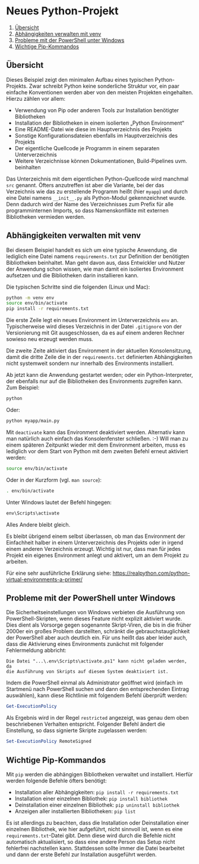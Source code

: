 Neues Python-Projekt
====================

 1. [Übersicht](#übersicht)
 1. [Abhängigkeiten verwalten mit venv](#abhängigkeiten-verwalten-mit-venv)
 1. [Probleme mit der PowerShell unter Windows](#probleme-mit-der-powershell-unter-windows)
 1. [Wichtige Pip-Kommandos](#wichtige-pip-kommandos)

Übersicht
---------

Dieses Beispiel zeigt den minimalen Aufbau eines typischen Python-Projekts.
Zwar schreibt Python keine sonderliche Struktur vor, ein paar einfache
Konventionen werden aber von den meisten Projekten eingehalten. Hierzu
zählen vor allem:

 * Verwendung von Pip oder anderen Tools zur Installation benötigter Bibliotheken
 * Installation der Bibliotheken in einem isolierten „Python Environment“
 * Eine README-Datei wie diese im Hauptverzeichnis des Projekts
 * Sonstige Konfigurationsdateien ebenfalls im Hauptverzeichnis des Projekts
 * Der eigentliche Quellcode je Programm in einem separaten Unterverzeichnis
 * Weitere Verzeichnisse können Dokumentationen, Build-Pipelines uvm. beinhalten

Das Unterzeichnis mit dem eigentlichen Python-Quellcode wird manchmal `src`
genannt. Öfters anzutreffen ist aber die Variante, bei der das Verzeichnis
wie das zu erstellende Programm heißt (hier `myapp`) und durch eine Datei
namens `__init__.py` als Python-Modul gekennzeichnet wurde. Denn dadurch
wird der Name des Verzeichnisses zum Prefix für alle programminternen Imports,
so dass Namenskonflikte mit externen Bibliotheken vermieden werden.

Abhängigkeiten verwalten mit venv
---------------------------------

Bei diesem Beispiel handelt es sich um eine typische Anwendung, die lediglich
eine Datei namens `requirements.txt` zur Definition der benötigten Bibliotheken
beinhaltet. Man geht davon aus, dass Entwickler und Nutzer der Anwendung schon
wissen, wie man damit ein isoliertes Environment aufsetzen und die Bibliotheken
darin installieren kann.

Die typischen Schritte sind die folgenden (Linux und Mac):

```sh
python -m venv env
source env/bin/activate
pip install -r requirements.txt
```

Die erste Zeile legt ein neues Environment im Unterverzeichnis `env` an.
Typischerweise wird dieses Verzeichnis in der Datei `.gitignore` von der
Versionierung mit Git ausgeschlossen, da es auf einem anderen Rechner
sowieso neu erzeugt werden muss.

Die zweite Zeite aktiviert das Environment in der aktuellen Konsolensitzung,
damit die dritte Zeile die in der `requirements.txt` definierten Abhängigkeiten
nicht systemweit sondern nur innerhalb des Environments installiert.

Ab jetzt kann die Anwendung gestartet werden; oder ein Python-Interpreter,
der ebenfalls nur auf die Bibliotheken des Environments zugreifen kann.
Zum Beispiel:

```sh
python
```

Oder:

```sh
python myapp/main.py
```

Mit `deactivate` kann das Environment deaktiviert werden. Alternativ kann
man natürlich auch einfach das Konsolenfenster schließen. :-) Will man zu
einem späteren Zeitpunkt wieder mit dem Environment arbeiten, muss es lediglich
vor dem Start von Python mit dem zweiten Befehl erneut aktiviert werden:

```sh
source env/bin/activate
```

Oder in der Kurzform (vgl. `man source`):

```sh
. env/bin/activate
```

Unter Windows lautet der Befehl hingegen:

```cmd
env\Scripts\activate
```

Alles Andere bleibt gleich.

Es bleibt übrigend einem selbst überlassen, ob man das Environment der
Einfachheit halber in einem Unterverzeichnis des Projekts oder in irgend
einem anderen Verzeichnis erzeugt. Wichtig ist nur, dass man für jedes
Projekt ein eigenes Environment anlegt und aktivert, um an dem Projekt
zu arbeiten.

Für eine sehr ausführliche Erklärung siehe:
https://realpython.com/python-virtual-environments-a-primer/

Probleme mit der PowerShell unter Windows
-----------------------------------------

Die Sicherheitseinstellungen von Windows verbieten die Ausführung von
PowerShell-Skripten, wenn dieses Feature nicht explizit aktiviert wurde.
Dies dient als Vorsorge gegen sogenannte Skript-Viren, die bis in die
früher 2000er ein großes Problem darstellten, schränkt die gebrauchstauglichkeit
der PowerShell aber auch deutlich ein. Für uns heißt das aber leider auch,
dass die Aktivierung eines Environments zunächst mit folgender Fehlermeldung
abbricht:

  ```
  Die Datei "...\.env\Scripts\activate.ps1" kann nicht geladen werden, da
  die Ausführung von Skripts auf diesem System deaktiviert ist.
  ```

Indem die PowerShell einmal als Administrator geöffnet wird (einfach im
Startmenü nach PowerShell suchen und dann den entsprechenden Eintrag auswählen),
kann diese Richtlinie mit folgendem Befehl überprüft werden:

  ```PowerShell
  Get-ExecutionPolicy
  ```

Als Ergebnis wird in der Regel `restricted` angezeigt, was genau dem oben
beschriebenen Verhalten entspricht. Folgender Befehl ändert die Einstellung,
so dass signierte Skripte zugelassen werden:

  ```PowerShell
  Set-ExecutionPolicy RemoteSigned
  ```

Wichtige Pip-Kommandos
----------------------

Mit `pip` werden die abhängigen Bibliotheken verwaltet und installiert.
Hierfür werden folgende Befehle öfters benötigt:

 * Installation aller Abhängigkeiten: `pip install -r requirements.txt`
 * Installation einer einzelnen Bibliothek: `pip install bibliothek`
 * Deinstallation einer einzelnen Bibliothek: `pip uninstall bibliothek`
 * Anzeigen aller installierten Bibliotheken: `pip list`

Es ist allerdings zu beachten, dass die Installation oder Deinstallation
einer einzelnen Bibliothek, wie hier aufgeführt, nicht sinnvoll ist, wenn
es eine `requirements.txt`-Datei gibt. Denn diese wird durch die Befehle
nicht automatisch aktualisiert, so dass eine andere Person das Setup nicht
fehlerfrei nachstellen kann. Stattdessen sollte immer die Datei bearbeitet
und dann der erste Befehl zur Installation ausgeführt werden.
